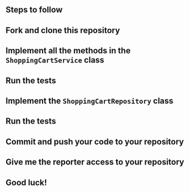 ## Steps to follow

## Fork and clone this repository

## Implement all the methods in the `ShoppingCartService` class

## Run the tests

## Implement the `ShoppingCartRepository` class

## Run the tests

## Commit and push your code to your repository

## Give me the reporter access to your repository

## Good luck!
